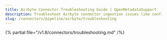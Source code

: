 ```yaml
---
title: Airbyte Connector Troubleshooting Guide | OpenMetadataSupport
description: Troubleshoot Airbyte connector ingestion issues like config errors, job failures, or schema mismatch.
slug: /connectors/pipeline/airbyte/troubleshooting
---
```


{% partial file="/v1.8/connectors/troubleshooting.md" /%}
